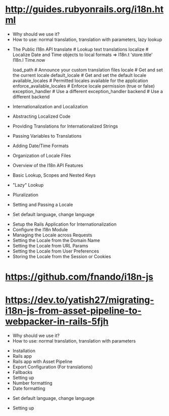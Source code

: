 <!-- Internationalization API -->
# http://guides.rubyonrails.org/i18n.html

- Why should we use it?
- How to use: normal translation, translation with parameters, lazy lookup
+ The Public I18n API
    translate # Lookup text translations
    localize # Localize Date and Time objects to local formats
  =>  I18n.t 'store.title'
      I18n.l Time.now

    load_path                 # Announce your custom translation files
    locale                    # Get and set the current locale
    default_locale            # Get and set the default locale
    available_locales         # Permitted locales available for the application
    enforce_available_locales # Enforce locale permission (true or false)
    exception_handler         # Use a different exception_handler
    backend                   # Use a different backend

+ Internationalization and Localization


+ Abstracting Localized Code


+ Providing Translations for Internationalized Strings
+ Passing Variables to Translations
+ Adding Date/Time Formats
+ Organization of Locale Files
+ Overview of the I18n API Features
+ Basic Lookup, Scopes and Nested Keys
+ "Lazy" Lookup
+ Pluralization
+ Setting and Passing a Locale
- Set default language, change language
+ Setup the Rails Application for Internationalization
+ Configure the I18n Module
+ Managing the Locale across Requests
+ Setting the Locale from the Domain Name
+ Setting the Locale from URL Params
+ Setting the Locale from User Preferences
+ Storing the Locale from the Session or Cookies

<!-- Internationalization js -->
# https://github.com/fnando/i18n-js
# https://dev.to/yatish27/migrating-i18n-js-from-asset-pipeline-to-webpacker-in-rails-5fjh

- Why should we use it?
- How to use: normal translation, translation with parameters
+ Installation
+ Rails app
+ Rails app with Asset Pipeline
+ Export Configuration (For translations)
+ Fallbacks
+ Setting up
+ Number formatting
+ Date formatting
- Set default language, change language
+ Setting up